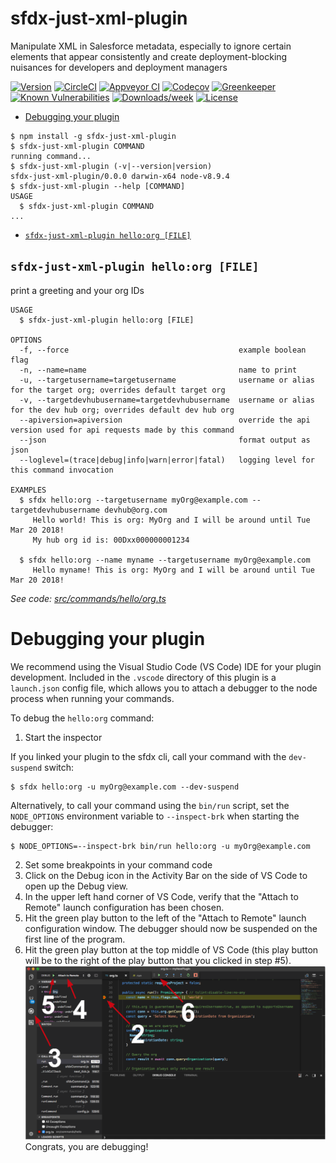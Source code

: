 sfdx-just-xml-plugin
====================

Manipulate XML in Salesforce metadata, especially to ignore certain elements that appear consistently and create deployment-blocking nuisances for developers and deployment managers

[![Version](https://img.shields.io/npm/v/sfdx-just-xml-plugin.svg)](https://npmjs.org/package/sfdx-just-xml-plugin)
[![CircleCI](https://circleci.com/gh/martyychang/sfdx-just-xml-plugin/tree/master.svg?style=shield)](https://circleci.com/gh/martyychang/sfdx-just-xml-plugin/tree/master)
[![Appveyor CI](https://ci.appveyor.com/api/projects/status/github/martyychang/sfdx-just-xml-plugin?branch=master&svg=true)](https://ci.appveyor.com/project/heroku/sfdx-just-xml-plugin/branch/master)
[![Codecov](https://codecov.io/gh/martyychang/sfdx-just-xml-plugin/branch/master/graph/badge.svg)](https://codecov.io/gh/martyychang/sfdx-just-xml-plugin)
[![Greenkeeper](https://badges.greenkeeper.io/martyychang/sfdx-just-xml-plugin.svg)](https://greenkeeper.io/)
[![Known Vulnerabilities](https://snyk.io/test/github/martyychang/sfdx-just-xml-plugin/badge.svg)](https://snyk.io/test/github/martyychang/sfdx-just-xml-plugin)
[![Downloads/week](https://img.shields.io/npm/dw/sfdx-just-xml-plugin.svg)](https://npmjs.org/package/sfdx-just-xml-plugin)
[![License](https://img.shields.io/npm/l/sfdx-just-xml-plugin.svg)](https://github.com/martyychang/sfdx-just-xml-plugin/blob/master/package.json)

<!-- toc -->
* [Debugging your plugin](#debugging-your-plugin)
<!-- tocstop -->
<!-- install -->
<!-- usage -->
```sh-session
$ npm install -g sfdx-just-xml-plugin
$ sfdx-just-xml-plugin COMMAND
running command...
$ sfdx-just-xml-plugin (-v|--version|version)
sfdx-just-xml-plugin/0.0.0 darwin-x64 node-v8.9.4
$ sfdx-just-xml-plugin --help [COMMAND]
USAGE
  $ sfdx-just-xml-plugin COMMAND
...
```
<!-- usagestop -->
<!-- commands -->
* [`sfdx-just-xml-plugin hello:org [FILE]`](#sfdx-just-xml-plugin-helloorg-file)

## `sfdx-just-xml-plugin hello:org [FILE]`

print a greeting and your org IDs

```
USAGE
  $ sfdx-just-xml-plugin hello:org [FILE]

OPTIONS
  -f, --force                                      example boolean flag
  -n, --name=name                                  name to print
  -u, --targetusername=targetusername              username or alias for the target org; overrides default target org
  -v, --targetdevhubusername=targetdevhubusername  username or alias for the dev hub org; overrides default dev hub org
  --apiversion=apiversion                          override the api version used for api requests made by this command
  --json                                           format output as json
  --loglevel=(trace|debug|info|warn|error|fatal)   logging level for this command invocation

EXAMPLES
  $ sfdx hello:org --targetusername myOrg@example.com --targetdevhubusername devhub@org.com
     Hello world! This is org: MyOrg and I will be around until Tue Mar 20 2018!
     My hub org id is: 00Dxx000000001234
  
  $ sfdx hello:org --name myname --targetusername myOrg@example.com
     Hello myname! This is org: MyOrg and I will be around until Tue Mar 20 2018!
```

_See code: [src/commands/hello/org.ts](https://github.com/martyychang/sfdx-just-xml-plugin/blob/v0.0.0/src/commands/hello/org.ts)_
<!-- commandsstop -->
<!-- debugging-your-plugin -->
# Debugging your plugin
We recommend using the Visual Studio Code (VS Code) IDE for your plugin development. Included in the `.vscode` directory of this plugin is a `launch.json` config file, which allows you to attach a debugger to the node process when running your commands.

To debug the `hello:org` command: 
1. Start the inspector
  
If you linked your plugin to the sfdx cli, call your command with the `dev-suspend` switch: 
```sh-session
$ sfdx hello:org -u myOrg@example.com --dev-suspend
```
  
Alternatively, to call your command using the `bin/run` script, set the `NODE_OPTIONS` environment variable to `--inspect-brk` when starting the debugger:
```sh-session
$ NODE_OPTIONS=--inspect-brk bin/run hello:org -u myOrg@example.com
```

2. Set some breakpoints in your command code
3. Click on the Debug icon in the Activity Bar on the side of VS Code to open up the Debug view.
4. In the upper left hand corner of VS Code, verify that the "Attach to Remote" launch configuration has been chosen.
5. Hit the green play button to the left of the "Attach to Remote" launch configuration window. The debugger should now be suspended on the first line of the program. 
6. Hit the green play button at the top middle of VS Code (this play button will be to the right of the play button that you clicked in step #5).
<br><img src=".images/vscodeScreenshot.png" width="480" height="278"><br>
Congrats, you are debugging!
